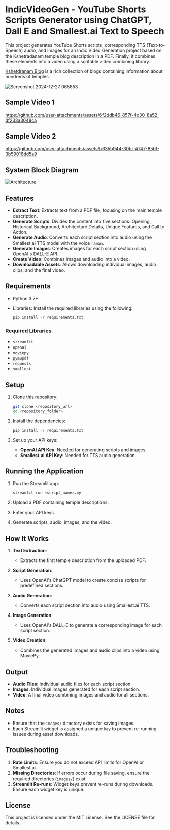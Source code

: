 # IndicVideoGen - YouTube Shorts Scripts Generator using ChatGPT, Dall E and Smallest.ai Text to Speech

This project generates YouTube Shorts scripts, corresponding TTS (Text-to-Speech) audio, and images for an Indic Video Generation project based on the Kshetradanam temple blog description in a PDF. Finally, it combines these elements into a video using a scritable video combining library. 

[Kshetdranam Blog](https://kalyangeetha.wordpress.com/) is a rich collection of blogs containing information about hundreds of temples. 

![Screenshot 2024-12-27 065853](https://github.com/user-attachments/assets/b6ce67e8-d814-4cd2-8982-d7d36f1b6b98)

## Sample Video 1

https://github.com/user-attachments/assets/6f2ddb46-857f-4c30-8a52-df233a3048ca

## Sample Video 2

https://github.com/user-attachments/assets/b635b944-30fc-4747-85b1-3b59016dd5a9

## System Block Diagram

![Architecture](https://github.com/user-attachments/assets/b63de8a7-b347-41e7-922b-30fc7ea7d0e4)

## Features

- **Extract Text**: Extracts text from a PDF file, focusing on the main temple description.
- **Generate Scripts**: Divides the content into five sections: Opening, Historical Background, Architecture Details, Unique Features, and Call to Action.
- **Generate Audio**: Converts each script section into audio using the Smallest.ai TTS model with the voice `raman`.
- **Generate Images**: Creates images for each script section using OpenAI's DALL-E API.
- **Create Video**: Combines images and audio into a video.
- **Downloadable Assets**: Allows downloading individual images, audio clips, and the final video.

## Requirements

- Python 3.7+
- Libraries: Install the required libraries using the following:

  ```bash
  pip install -r requirements.txt
  ```

### Required Libraries

- `streamlit`
- `openai`
- `moviepy`
- `pymupdf`
- `requests`
- `smallest`

## Setup

1. Clone this repository:

   ```bash
   git clone <repository_url>
   cd <repository_folder>
   ```

2. Install the dependencies:

   ```bash
   pip install -r requirements.txt
   ```

3. Set up your API keys:
   - **OpenAI API Key**: Needed for generating scripts and images.
   - **Smallest.ai API Key**: Needed for TTS audio generation.

## Running the Application

1. Run the Streamlit app:

   ```bash
   streamlit run <script_name>.py
   ```

2. Upload a PDF containing temple descriptions.
3. Enter your API keys.
4. Generate scripts, audio, images, and the video.

## How It Works

1. **Text Extraction**:
   - Extracts the first temple description from the uploaded PDF.

2. **Script Generation**:
   - Uses OpenAI's ChatGPT model to create concise scripts for predefined sections.

3. **Audio Generation**:
   - Converts each script section into audio using Smallest.ai TTS.

4. **Image Generation**:
   - Uses OpenAI's DALL-E to generate a corresponding image for each script section.

5. **Video Creation**:
   - Combines the generated images and audio clips into a video using MoviePy.

## Output

- **Audio Files**: Individual audio files for each script section.
- **Images**: Individual images generated for each script section.
- **Video**: A final video combining images and audio for all sections.

## Notes

- Ensure that the `images/` directory exists for saving images.
- Each Streamlit widget is assigned a unique `key` to prevent re-running issues during asset downloads.

## Troubleshooting

1. **Rate Limits**: Ensure you do not exceed API limits for OpenAI or Smallest.ai.
2. **Missing Directories**: If errors occur during file saving, ensure the required directories (`images/`) exist.
3. **Streamlit Re-runs**: Widget keys prevent re-runs during downloads. Ensure each widget key is unique.

## License

This project is licensed under the MIT License. See the LICENSE file for details.

